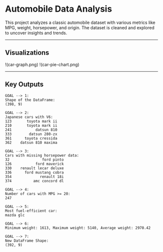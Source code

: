 # Automobile Data Analysis

This project analyzes a classic automobile dataset with various metrics like MPG, weight, horsepower, and origin. The dataset is cleaned and explored to uncover insights and trends.

---

## Visualizations

!(car-graph.png)
!(car-pie-chart.png)

---

## Key Outputs

```text
GOAL --> 1:
Shape of the DataFrame:
(398, 9)

GOAL --> 2:
Japanese cars with V6:
123       toyota mark ii
210       toyota mark ii
241           datsun 810
333        datsun 280-zx
361      toyota cressida
362    datsun 810 maxima

GOAL --> 3:
Cars with missing horsepower data:
32               ford pinto
126           ford maverick
330    renault lecar deluxe
336      ford mustang cobra
354             renault 18i
374          amc concord dl

GOAL --> 4:
Number of cars with MPG >= 20:
247

GOAL --> 5:
Most fuel-efficient car:
mazda glc

GOAL --> 6:
Minimum weight: 1613, Maximum weight: 5140, Average weight: 2970.42

GOAL --> 7:
New DataFrame Shape:
(392, 9)
